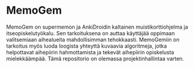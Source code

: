 # MemoGem
MemoGem on supermemon ja AnkiDroidin kaltainen muistikorttiohjelma ja itseopiskelutyökalu.
Sen tarkoituksena on auttaa käyttäjää oppimaan valitsemiaan aihealueita mahdollisimman tehokkaasti. MemoGemiin on tarkoitus myös luoda loogista yhteyttä kuvaavia algoritmeja, jotka helpottavat aihepiirin hahmottamista ja tekevät aihepiirin opiskelusta mielekkäämpää. Tämä repositorio on olemassa projektinhallintaa varten.
